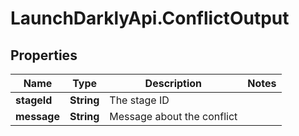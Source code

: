 # LaunchDarklyApi.ConflictOutput

## Properties

Name | Type | Description | Notes
------------ | ------------- | ------------- | -------------
**stageId** | **String** | The stage ID | 
**message** | **String** | Message about the conflict | 


